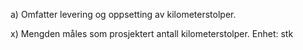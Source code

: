 a) Omfatter levering og oppsetting av kilometerstolper.

x) Mengden måles som prosjektert antall kilometerstolper. Enhet: stk

